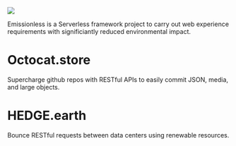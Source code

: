 ![](https://user-images.githubusercontent.com/73197190/196969015-5c967955-ea75-4a51-ae55-7dd47155d402.png)

Emissionless is a Serverless framework project to carry out web experience requirements with significiantly reduced environmental impact.

# Octocat.store

Supercharge github repos with RESTful APIs to easily commit JSON, media, and large objects.

# HEDGE.earth

Bounce RESTful requests between data centers using renewable resources.
